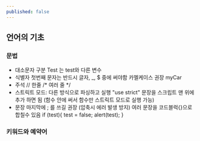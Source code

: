 ```yaml
---
published: false
---
```


## 언어의 기초

### 문법

- 대소문자 구분 
  Test 는 test와 다른 변수
- 식별자
  첫번째 문자는 반드시 글자, _, $ 중에 써야함
  카멜케이스 권장 myCar
- 주석
  // 한줄 
  /* 여러 줄 */
- 스트릭트 모드: 다른 방식으로 파싱하고 실행
  "use strict" 문장을 스크립트 맨 위에 추가 하면 됨 (함수 안에 써서 함수만 스트릭트 모드로 실행 가능)
- 문장
  마지막에 ; 를 쓰길 권장 (압축시 에러 발생 방지)
  여러 문장을 코드블럭{}으로 합칠수 있음
  if (test){
   test = false;
   alert(test);
  }
 
 ### 키워드와 예약어
 
 